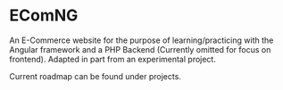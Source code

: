 # EComNG
An E-Commerce website for the purpose of learning/practicing with the Angular framework and a PHP Backend (Currently omitted for focus on frontend). Adapted in part from an experimental project.

Current roadmap can be found under projects.
